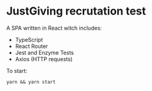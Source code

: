 # JustGiving recrutation test

 A SPA written in React witch includes:
 * TypeScript
 * React Router
 * Jest and Enzyme Tests
 * Axios (HTTP requests) 
 
To start:
```
yarn && yarn start
```
 
 